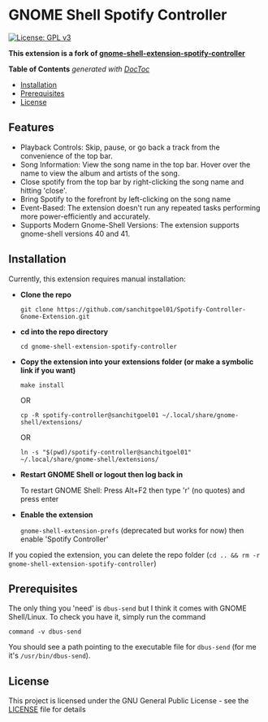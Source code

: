 # GNOME Shell Spotify Controller

[![License: GPL v3](https://img.shields.io/badge/License-GPL%20v3-blue.svg)](https://www.gnu.org/licenses/gpl-3.0)

**This extension is a fork of [gnome-shell-extension-spotify-controller](https://github.com/koolskateguy89/gnome-shell-extension-spotify-controller)**

**Table of Contents** _generated with [DocToc](https://github.com/thlorenz/doctoc)_
<!-- START doctoc generated TOC please keep comment here to allow auto update -->
<!-- DON'T EDIT THIS SECTION, INSTEAD RE-RUN doctoc TO UPDATE -->

- [Installation](#installation)
- [Prerequisites](#prerequisites)
- [License](#license)

<!-- END doctoc generated TOC please keep comment here to allow auto update -->

## Features
* Playback Controls: Skip, pause, or go back a track from the convenience of the top bar.
* Song Information: View the song name in the top bar. Hover over the name to view the album and artists of the song.
* Close spotify from the top bar by right-clicking the song name and hitting 'close'.
* Bring Spotify to the forefront by left-clicking on the song name
* Event-Based: The extension doesn't run any repeated tasks performing more power-efficiently and accurately.
* Supports Modern Gnome-Shell Versions: The extension supports gnome-shell versions 40 and 41.


## Installation

Currently, this extension requires manual installation:

- **Clone the repo**

  `git clone https://github.com/sanchitgoel01/Spotify-Controller-Gnome-Extension.git`

- **cd into the repo directory**

  `cd gnome-shell-extension-spotify-controller`

- **Copy the extension into your extensions folder (or make a symbolic link if you want)**

  `make install`

  OR

  `cp -R spotify-controller@sanchitgoel01 ~/.local/share/gnome-shell/extensions/`

  OR

  `ln -s "$(pwd)/spotify-controller@sanchitgoel01" ~/.local/share/gnome-shell/extensions/`

- **Restart GNOME Shell or logout then log back in**

  To restart GNOME Shell: Press Alt+F2 then type 'r' (no quotes) and press enter

- **Enable the extension**

  `gnome-shell-extension-prefs` (deprecated but works for now) then enable 'Spotify Controller'

If you copied the extension, you can delete the repo folder (`cd .. && rm -r gnome-shell-extension-spotify-controller`)

## Prerequisites

The only thing you 'need' is `dbus-send` but I think it comes with GNOME Shell/Linux. To check you have it, simply run the command
```
command -v dbus-send
```
You should see a path pointing to the executable file for `dbus-send` (for me it's `/usr/bin/dbus-send`).

## License

This project is licensed under the GNU General Public License - see the [LICENSE](LICENSE) file for details
